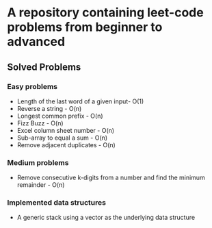 # A repository containing leet-code problems from beginner to advanced

## Solved Problems
### Easy problems
- Length of the last word of a given input- O(1)
- Reverse a string - O(n)
- Longest common prefix - O(n)
- Fizz Buzz - O(n)
- Excel column sheet number - O(n)
- Sub-array to equal a sum - O(n)
- Remove adjacent duplicates - O(n)

### Medium problems
- Remove consecutive k-digits from a number and find the minimum remainder - O(n)

### Implemented data structures
- A generic stack using a vector as the underlying data structure
